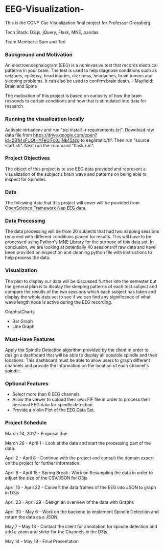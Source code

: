 # EEG-Visualization-
This is the CCNY Csc Visualization final project for Professor Grossberg.

Tech Stack: D3.js, jQuery, Flask, MNE, pandas

Team Members: Sam and Ted

### Background and Motivation

An electroencephalogram (EEG) is a noninvasive test that records electrical patterns in your brain. The test is used to help diagnose conditions such as seizures, epilepsy, head injuries, dizziness, headaches, brain tumors and sleeping problems. It can also be used to confirm brain death. - Mayfield: Brain and Spine

The motivation of this project is based on curiosity of how the brain responds to certain conditions and how that is stimulated into data for research.  

### Running the visualization locally

Activate virtualenv and run "pip install -r requirements.txt". Download raw data file from https://drive.google.com/open?id=0B1j4xFUQtHYFeUlFc0JjNk45azg to eeg/static/fif. Then run "source start.sh". Next run the command "flask run".

### Project Objectives

The object of this project is to use EEG data provided and represent a visualization of the subject's brain wave and patterns on being able to inspect for Spindles.

### Data

The following data that this project will cover will be provided from [OpenScience Framework Nap EEG data.](https://osf.io/chav7/)


###  Data Processing

The data processing will be from 20 subjects that had two napping sessions recorded with different conditions placed for results.  This will have to be processed using Python's [MNE Library](http://martinos.org/mne/stable/index.html) for the purpose of this data set.  In conclusion,  we are looking at potentially 40 sessions of raw data and have been provided an inspection and cleaning python file with instructions to help process the data.

### Visualization

The plan to display our data will be discussed further into the semester but the general plan is to display the sleeping patterns of each test subject and compare the results of the two sessions which each subject has taken and display the whole data set to see if we can find any significance of what wave length node is active during the EEG recording.

Graphs/Charts
- Bar Graph
- Line Graph

### Must-Have Features

Apply the Spindle Detection algorithm provided by the client in order to design a dashboard that will be able to 
display all possible spindle and their locations.  This dashboard must be able to allow users to graph different channels and provide the information on the location of each channel's spindle.

### Optional Features

- Select more than 6 EEG channels
- Allow the viewer to upload their own FIF file in order to process their personal EEG data for spindle detection.
- Provide a Violin Plot of the EEG Data Set.

### Project Schedule

March 24, 2017 - Proposal due

March 26 - April 1 - Look at the data and start the processing part of the data.

April 2 - April 8 - Continue with the project and consult the domain expert on the project for further information.

April 9 - April 15 - Spring Break : Work on Resampling the data in order to adjust the size of the CSV/JSON for D3js

April 16 - April 22 - Convert the data frames of the EEG into JSON to graph in D3js 

April 23 - April 29 -  Design an overview of the data with Graphs

April 30 - May 6 - Work on the backend to implement Spindle Detection and return the data as a JSON.

May 7 - May 13 - Contact the client for annotation for spindle detection and add a zoom and slider for the Channels in the D3js.

May 14 - May 19 - Final Presentation
